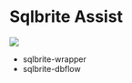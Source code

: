 # Sqlbrite Assist

[![](https://jitpack.io/v/znyang/sqlbrite-assist.svg)](https://jitpack.io/#znyang/sqlbrite-assist)

* sqlbrite-wrapper
* sqlbrite-dbflow
